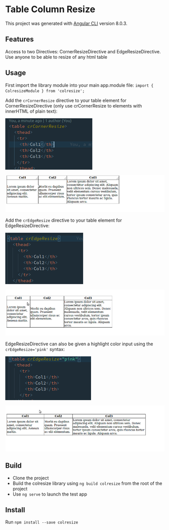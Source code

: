 # Table Column Resize

This project was generated with [Angular CLI](https://github.com/angular/angular-cli) version 8.0.3.

## Features

Access to two Directives: CornerResizeDirective and EdgeResizeDirective. Use anyone to be able to resize of any html table

## Usage

First import the library module into your main app.module file: `import { ColresizeModule } from 'colresize';`

Add the `crCornerResize` directive to your table element for CornerResizeDirective (only use crCornerResize to elements with innerHTML of plain text):

![](gifs/cornerPic.png)

![](gifs/corner.gif)

Add the `crEdgeResize` directive to your table element for EdgeResizeDirective:

![](gifs/edgePic.png)

![](gifs/edge.gif)

EdgeResizeDirective can also be given a highlight color input using the `crEdgeResize='pink'` syntax:

![](gifs/colorPic.png)

![](gifs/color.gif)

## Build

- Clone the project
- Build the colresize library using `ng build colresize` from the root of the project
- Use `ng serve` to launch the test app

## Install

Run `npm install --save colresize`
